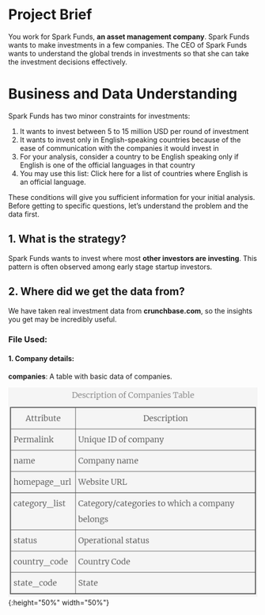# Project Brief
You work for Spark Funds, **an asset management company**. Spark Funds wants to make investments in a few companies. The CEO of Spark Funds wants to understand the global trends in investments so that she can take the investment decisions effectively.

# Business and Data Understanding
Spark Funds has two minor constraints for investments:
1. It wants to invest between 5 to 15 million USD per round of investment
2. It wants to invest only in English-speaking countries because of the ease of communication with the companies it would invest in
3. For your analysis, consider a country to be English speaking only if English is one of the official languages in that country
4. You may use this list: Click here for a list of countries where English is an official language.

These conditions will give you sufficient information for your initial analysis. Before getting to specific questions, let’s understand the problem and the data first.

## 1. What is the strategy?
Spark Funds wants to invest where most **other investors are investing**. This pattern is often observed among early stage startup investors.

## 2. Where did we get the data from? 
We have taken real investment data from **crunchbase.com**, so the insights you get may be incredibly useful.

### File Used:
#### 1. Company details:
**companies**: A table with basic data of companies.

![](./images/companies.png){:height="50%" width="50%"}

